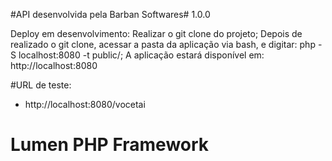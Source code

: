 #API desenvolvida pela Barban Softwares#
1.0.0

Deploy em desenvolvimento:
Realizar o git clone do projeto;
Depois de realizado o git clone, acessar a pasta da aplicação via bash, e digitar: php -S localhost:8080 -t public/;
A aplicação estará disponível em: http://localhost:8080

#URL de teste:
- http://localhost:8080/vocetai





# Lumen PHP Framework

